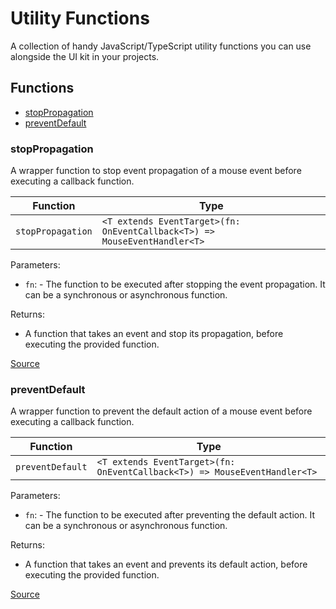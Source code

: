 # Utility Functions

A collection of handy JavaScript/TypeScript utility functions you can use alongside the UI kit in your projects.

<!-- TSDOC_START -->

## Functions

- [stopPropagation](#stoppropagation)
- [preventDefault](#preventdefault)

### stopPropagation

A wrapper function to stop event propagation of a mouse event before executing a callback function.

| Function          | Type                                                                      |
| ----------------- | ------------------------------------------------------------------------- |
| `stopPropagation` | `<T extends EventTarget>(fn: OnEventCallback<T>) => MouseEventHandler<T>` |

Parameters:

- `fn`: - The function to be executed after stopping the event propagation. It can be a synchronous or asynchronous function.

Returns:

- A function that takes an event and stop its propagation, before executing the provided function.

[Source](https://github.com/dfinity/gix-components/tree/main/src/lib/utils/event-modifiers.utils.ts#L18)

### preventDefault

A wrapper function to prevent the default action of a mouse event before executing a callback function.

| Function         | Type                                                                      |
| ---------------- | ------------------------------------------------------------------------- |
| `preventDefault` | `<T extends EventTarget>(fn: OnEventCallback<T>) => MouseEventHandler<T>` |

Parameters:

- `fn`: - The function to be executed after preventing the default action. It can be a synchronous or asynchronous function.

Returns:

- A function that takes an event and prevents its default action, before executing the provided function.

[Source](https://github.com/dfinity/gix-components/tree/main/src/lib/utils/event-modifiers.utils.ts#L32)

<!-- TSDOC_END -->

<style lang="scss">
    ul + p {
        padding: var(--padding) 0;
    }
</style>
